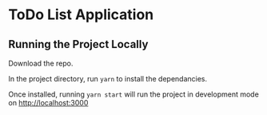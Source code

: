 # ToDo List Application

## Running the Project Locally

Download the repo.

In the project directory, run `yarn` to install the dependancies.

Once installed, running `yarn start` will run the project in development mode on [http://localhost:3000](http://localhost:3000)
